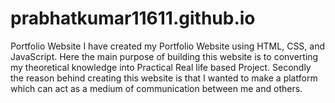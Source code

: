 # prabhatkumar11611.github.io
Portfolio Website
I have created my Portfolio Website using HTML, CSS, and JavaScript. 
Here the main purpose of building this website is to converting my theoretical knowledge into Practical Real life based Project.
Secondly the reason behind creating this website is that I wanted to make a platform which can act as a medium of communication between me and others.
